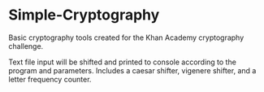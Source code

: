 # Simple-Cryptography
Basic cryptography tools created for the Khan Academy cryptography challenge.

Text file input will be shifted and printed to console according to the program and parameters. Includes a caesar shifter, vigenere shifter, and a letter frequency counter.
